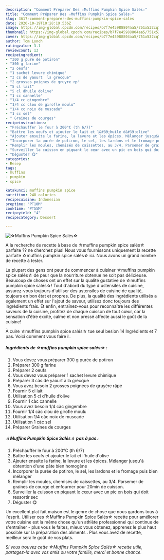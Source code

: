 ```yaml
---
description: "Comment Préparer Des ☆Muffins Pumpkin Spice Salés☆"
title: "Comment Préparer Des ☆Muffins Pumpkin Spice Salés☆"
slug: 3617-comment-preparer-des-muffins-pumpkin-spice-sales
date: 2020-10-19T10:28:10.536Z
image: https://img-global.cpcdn.com/recipes/b7f7e45988804aa5/751x532cq70/☆muffins-pumpkin-spice-sales☆-photo-principale-de-la-recette.jpg
thumbnail: https://img-global.cpcdn.com/recipes/b7f7e45988804aa5/751x532cq70/☆muffins-pumpkin-spice-sales☆-photo-principale-de-la-recette.jpg
cover: https://img-global.cpcdn.com/recipes/b7f7e45988804aa5/751x532cq70/☆muffins-pumpkin-spice-sales☆-photo-principale-de-la-recette.jpg
author: Tom Lynch
ratingvalue: 3.1
reviewcount: 13
recipeingredient:
- "300 g pure de potiron"
- "300 g farine"
- "2 oeufs"
- "1 sachet levure chimique"
- "3 cs de yaourt  la grecque"
- "2 grosses poignes de gruyre rp"
- "5 cl lait"
- "5 cl dhuile dolive"
- "1 cc cannelle"
- "1/4 cc gingembre"
- "1/4 cc clou de girofle moulu"
- "1/4 cc noix de muscade"
- "1 cc sel"
- " Graines de courges"
recipeinstructions:
- "Préchauffer le four à 200°C (th 6/7)"
- "Battre les oeufs et ajouter le lait et l&#39;huile d&#39;olive"
- "Ajouter ensuite la farine, la levure et les épices. Mélanger jusqu&#39;à obtention d&#39;une pâte bien homogène"
- "Incorporer la purée de potiron, le sel, les lardons et le fromage puis bien mélanger"
- "Remplir les moules, chemisés de caissettes, au 3/4. Parsemer de graines de courge et enfourner pour 20min de cuisson."
- "Surveiller la cuisson en piquant le cœur avec un pic en bois qui doit ressortir sec"
- "Déguster 😋"
categories:
- Resep
tags:
- muffins
- pumpkin
- spice

katakunci: muffins pumpkin spice 
nutrition: 248 calories
recipecuisine: Indonesian
preptime: "PT10M"
cooktime: "PT55M"
recipeyield: "4"
recipecategory: Dessert

---
```



![☆Muffins Pumpkin Spice Salés☆](https://img-global.cpcdn.com/recipes/b7f7e45988804aa5/751x532cq70/☆muffins-pumpkin-spice-sales☆-photo-principale-de-la-recette.jpg)

A la recherche de recette à base de ☆muffins pumpkin spice salés☆ parfaite ?? ne cherchez plus! Nous vous fournissons uniquement la recette parfaite ☆muffins pumpkin spice salés☆ ici. Nous avons un grand nombre de recette à tester.

La plupart des gens ont peur de commencer à cuisiner ☆muffins pumpkin spice salés☆ de peur que la nourriture obtenue ne soit pas délicieuse. Beaucoup de choses ont un effet sur la qualité gustative de ☆muffins pumpkin spice salés☆! Tout d'abord du type d'ustensiles de cuisine, assurez-vous toujours d'utiliser des ustensiles de cuisine de qualité, toujours en bon état et propres. De plus, la qualité des ingrédients utilisés a également un effet sur l'ajout de saveur, utilisez donc toujours des ingrédients frais. Et enfin, entraînez-vous pour reconnaître les différentes saveurs de la cuisine, profitez de chaque cuisson de tout cœur, car la sensation d'être excité, calme et non pressé affecte aussi le goût de la cuisine!

<!--inarticleads1-->

À cuire ☆muffins pumpkin spice salés☆ tue seul besion 14 Ingrédients et 7 pas. Voici comment vous faire il.

##### Ingrédients de ☆muffins pumpkin spice salés☆ :

1. Vous devez vous préparer 300 g purée de potiron
1. Préparer 300 g farine
1. Préparer 2 oeufs
1. Vous devez vous préparer 1 sachet levure chimique
1. Préparer 3 càs de yaourt à la grecque
1. Vous avez besoin 2 grosses poignées de gruyère râpé
1. Fournir 5 cl lait
1. Utilisation 5 cl d’huile d’olive
1. Fournir 1 càc cannelle
1. Vous avez besoin 1/4 càc gingembre
1. Fournir 1/4 càc clou de girofle moulu
1. Utilisation 1/4 càc noix de muscade
1. Utilisation 1 càc sel
1. Préparer  Graines de courges




<!--inarticleads2-->

##### ☆Muffins Pumpkin Spice Salés☆ pas à pas :

1. Préchauffer le four à 200°C (th 6/7)
1. Battre les oeufs et ajouter le lait et l&#39;huile d&#39;olive
1. Ajouter ensuite la farine, la levure et les épices. Mélanger jusqu&#39;à obtention d&#39;une pâte bien homogène
1. Incorporer la purée de potiron, le sel, les lardons et le fromage puis bien mélanger
1. Remplir les moules, chemisés de caissettes, au 3/4. Parsemer de graines de courge et enfourner pour 20min de cuisson.
1. Surveiller la cuisson en piquant le cœur avec un pic en bois qui doit ressortir sec
1. Déguster 😋




<!--inarticleads1-->

<p>
Un excellent plat fait maison est le genre de chose que nous gardons tous à l'esprit. Utiliser ces ☆Muffins Pumpkin Spice Salés☆ recette pour améliorer votre cuisine est la même chose qu'un athlète professionnel qui continue de s'entraîner - plus vous le faites, mieux vous obtenez, apprenez le plus haut possible sur la préparation des aliments . Plus vous avez de recette, meilleur sera le goût de vos plats.
</p>

<p>
<i>Si vous trouvez cette ☆Muffins Pumpkin Spice Salés☆ recette utile, partagez-la avec vos amis ou votre famille, merci et bonne chance.</i>
</p>
